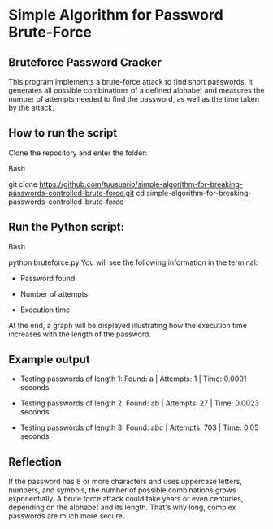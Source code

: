 
# Simple Algorithm for Password Brute-Force

## Bruteforce Password Cracker
This program implements a brute-force attack to find short passwords. It generates all possible combinations of a defined alphabet and measures the number of attempts needed to find the password, as well as the time taken by the attack.

## How to run the script
Clone the repository and enter the folder:

Bash

git clone https://github.com/tuusuario/simple-algorithm-for-breaking-passwords-controlled-brute-force.git
cd simple-algorithm-for-breaking-passwords-controlled-brute-force


## Run the Python script:

Bash

python bruteforce.py
You will see the following information in the terminal:

- Password found

- Number of attempts

- Execution time

At the end, a graph will be displayed illustrating how the execution time increases with the length of the password.

## Example output

- Testing passwords of length 1:
Found: a | Attempts: 1 | Time: 0.0001 seconds

- Testing passwords of length 2:
Found: ab | Attempts: 27 | Time: 0.0023 seconds

- Testing passwords of length 3:
Found: abc | Attempts: 703 | Time: 0.05 seconds

## Reflection
If the password has 8 or more characters and uses uppercase letters, numbers, and symbols, the number of possible combinations grows exponentially. A brute force attack could take years or even centuries, depending on the alphabet and its length. That's why long, complex passwords are much more secure.
